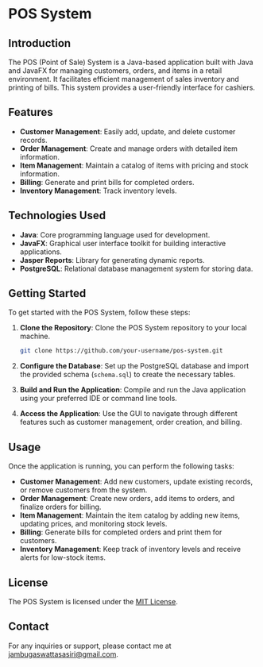 # POS System

## Introduction

The POS (Point of Sale) System is a Java-based application built with Java and JavaFX for managing customers, orders, and items in a retail environment. It facilitates efficient management of sales inventory and printing of bills. This system provides a user-friendly interface for cashiers.

## Features

- **Customer Management**: Easily add, update, and delete customer records.
- **Order Management**: Create and manage orders with detailed item information.
- **Item Management**: Maintain a catalog of items with pricing and stock information.
- **Billing**: Generate and print bills for completed orders.
- **Inventory Management**: Track inventory levels.

## Technologies Used

- **Java**: Core programming language used for development.
- **JavaFX**: Graphical user interface toolkit for building interactive applications.
- **Jasper Reports**: Library for generating dynamic reports.
- **PostgreSQL**: Relational database management system for storing data.

## Getting Started

To get started with the POS System, follow these steps:

1. **Clone the Repository**: Clone the POS System repository to your local machine.

    ```bash
    git clone https://github.com/your-username/pos-system.git
    ```

2. **Configure the Database**: Set up the PostgreSQL database and import the provided schema (`schema.sql`) to create the necessary tables.

3. **Build and Run the Application**: Compile and run the Java application using your preferred IDE or command line tools.

4. **Access the Application**: Use the GUI to navigate through different features such as customer management, order creation, and billing.

## Usage

Once the application is running, you can perform the following tasks:

- **Customer Management**: Add new customers, update existing records, or remove customers from the system.
- **Order Management**: Create new orders, add items to orders, and finalize orders for billing.
- **Item Management**: Maintain the item catalog by adding new items, updating prices, and monitoring stock levels.
- **Billing**: Generate bills for completed orders and print them for customers.
- **Inventory Management**: Keep track of inventory levels and receive alerts for low-stock items.

## License

The POS System is licensed under the [MIT License](LICENSE).

## Contact

For any inquiries or support, please contact me at jambugaswattasasiri@gmail.com.

